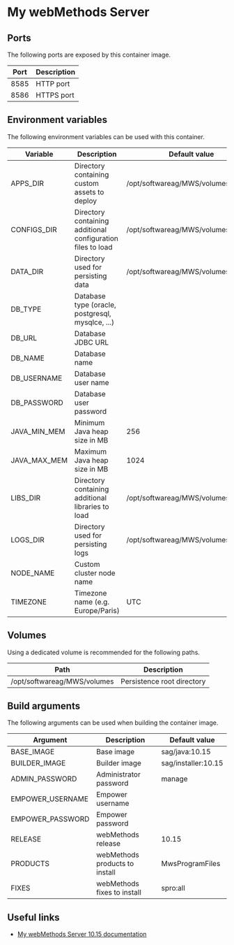 # My webMethods Server

## Ports

The following ports are exposed by this container image.

| Port | Description |
| ---- | ----------- |
| 8585 | HTTP port |
| 8586 | HTTPS port |

## Environment variables

The following environment variables can be used with this container.

| Variable | Description | Default value |
| -------- | ----------- | ------------- |
| APPS_DIR | Directory containing custom assets to deploy | /opt/softwareag/MWS/volumes/apps |
| CONFIGS_DIR | Directory containing additional configuration files to load | /opt/softwareag/MWS/volumes/configs |
| DATA_DIR | Directory used for persisting data | /opt/softwareag/MWS/volumes/data |
| DB_TYPE | Database type (oracle, postgresql, mysqlce, ...) | |
| DB_URL | Database JDBC URL | |
| DB_NAME | Database name | |
| DB_USERNAME | Database user name | |
| DB_PASSWORD | Database user password | |
| JAVA_MIN_MEM | Minimum Java heap size in MB | 256 |
| JAVA_MAX_MEM | Maximum Java heap size in MB | 1024 |
| LIBS_DIR | Directory containing additional libraries to load | /opt/softwareag/MWS/volumes/libs |
| LOGS_DIR | Directory used for persisting logs | /opt/softwareag/MWS/volumes/logs |
| NODE_NAME | Custom cluster node name | |
| TIMEZONE | Timezone name (e.g. Europe/Paris) | UTC |

## Volumes

Using a dedicated volume is recommended for the following paths.

| Path | Description |
| ---- | ----------- |
| /opt/softwareag/MWS/volumes | Persistence root directory |

## Build arguments

The following arguments can be used when building the container image.

| Argument | Description | Default value |
| -------- | ----------- | ------------- |
| BASE_IMAGE | Base image | sag/java:10.15 |
| BUILDER_IMAGE | Builder image | sag/installer:10.15 |
| ADMIN_PASSWORD | Administrator password | manage |
| EMPOWER_USERNAME | Empower username | |
| EMPOWER_PASSWORD | Empower password | |
| RELEASE | webMethods release | 10.15 |
| PRODUCTS | webMethods products to install | MwsProgramFiles |
| FIXES | webMethods fixes to install | spro:all |

## Useful links

- [My webMethods Server 10.15 documentation](https://documentation.softwareag.com/webmethods/mywebmethods_server/mws10-15/webhelp/mws-webhelp/)

